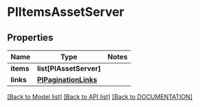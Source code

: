 # PIItemsAssetServer

## Properties
Name | Type | Notes
------------ | ------------- | -------------
**items** | **list[PIAssetServer]**
**links** | **[**PIPaginationLinks**](../models/PIPaginationLinks.md)**

[[Back to Model list]](../../DOCUMENTATION.md#documentation-for-models) [[Back to API list]](../../DOCUMENTATION.md#documentation-for-api-endpoints) [[Back to DOCUMENTATION]](../../DOCUMENTATION.md)
